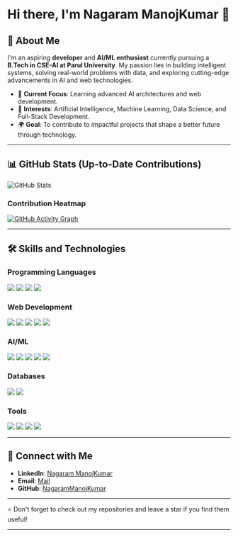 # Hi there, I'm Nagaram ManojKumar 👋  

## 🚀 About Me  
I'm an aspiring **developer** and **AI/ML enthusiast** currently pursuing a **B.Tech in CSE-AI at Parul University**. My passion lies in building intelligent systems, solving real-world problems with data, and exploring cutting-edge advancements in AI and web technologies.

- 🌟 **Current Focus**: Learning advanced AI architectures and web development.  
- 🧠 **Interests**: Artificial Intelligence, Machine Learning, Data Science, and Full-Stack Development.  
- 🌍 **Goal**: To contribute to impactful projects that shape a better future through technology.  

---

## 📊 GitHub Stats (Up-to-Date Contributions)  

![GitHub Stats](https://github-readme-stats.vercel.app/api?username=Zinb-NMK&count_private=true&show_icons=true&theme=radical)  

### Contribution Heatmap
[![GitHub Activity Graph](https://github-readme-activity-graph.vercel.app/graph?username=Zinb-NMK&theme=react-dark)](https://github.com/Zinb-NMK)



---

## 🛠️ Skills and Technologies  

### **Programming Languages**  
<p align="left">
  <img src="https://img.shields.io/badge/Python-3776AB?style=for-the-badge&logo=python&logoColor=white" />
  <img src="https://img.shields.io/badge/JavaScript-F7DF1E?style=for-the-badge&logo=javascript&logoColor=black" />
  <img src="https://img.shields.io/badge/C++-00599C?style=for-the-badge&logo=cplusplus&logoColor=white" />
  <img src="https://img.shields.io/badge/Java-007396?style=for-the-badge&logo=java&logoColor=white" />
</p>

### **Web Development**  
<p align="left">
  <img src="https://img.shields.io/badge/HTML5-E34F26?style=for-the-badge&logo=html5&logoColor=white" />
  <img src="https://img.shields.io/badge/CSS3-1572B6?style=for-the-badge&logo=css3&logoColor=white" />
  <img src="https://img.shields.io/badge/Flask-000000?style=for-the-badge&logo=flask&logoColor=white" />
  <img src="https://img.shields.io/badge/Django-092E20?style=for-the-badge&logo=django&logoColor=white" />
  <img src="https://img.shields.io/badge/React-61DAFB?style=for-the-badge&logo=react&logoColor=black" />
</p>

### **AI/ML**  
<p align="left">
  <img src="https://img.shields.io/badge/TensorFlow-FF6F00?style=for-the-badge&logo=tensorflow&logoColor=white" />
  <img src="https://img.shields.io/badge/PyTorch-EE4C2C?style=for-the-badge&logo=pytorch&logoColor=white" />
  <img src="https://img.shields.io/badge/Scikit--learn-F7931E?style=for-the-badge&logo=scikit-learn&logoColor=white" />
  <img src="https://img.shields.io/badge/NLP-FF6F00?style=for-the-badge&logo=python&logoColor=white" />
  <img src="https://img.shields.io/badge/Computer%20Vision-00599C?style=for-the-badge&logo=opencv&logoColor=white" />
</p>

### **Databases**  
<p align="left">
  <img src="https://img.shields.io/badge/MySQL-4479A1?style=for-the-badge&logo=mysql&logoColor=white" />
  <img src="https://img.shields.io/badge/MongoDB-47A248?style=for-the-badge&logo=mongodb&logoColor=white" />
</p>

### **Tools**  
<p align="left">
  <img src="https://img.shields.io/badge/Git-F05032?style=for-the-badge&logo=git&logoColor=white" />
  <img src="https://img.shields.io/badge/Docker-2496ED?style=for-the-badge&logo=docker&logoColor=white" />
  <img src="https://img.shields.io/badge/VS%20Code-0078D4?style=for-the-badge&logo=visualstudiocode&logoColor=white" />
  <img src="https://img.shields.io/badge/Jupyter-F37626?style=for-the-badge&logo=jupyter&logoColor=white" />
</p>

---

## 🔗 Connect with Me  
- **LinkedIn**: [Nagaram ManojKumar](https://linkedin.com/in/manojkumar-nagaram-1a2236321)  
- **Email**: [Mail](mailto:nagarammanojkumar333@gmail.com)  
- **GitHub**: [NagaramManojKumar](https://github.com/Zinb-NMK)  

---

⭐ Don't forget to check out my repositories and leave a star if you find them useful!

---

